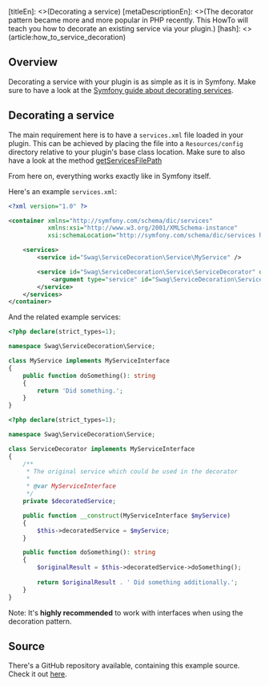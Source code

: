 [titleEn]: <>(Decorating a service)
[metaDescriptionEn]: <>(The decorator pattern became more and more popular in PHP recently. This HowTo will teach you how to decorate an existing service via your plugin.)
[hash]: <>(article:how_to_service_decoration)

## Overview

Decorating a service with your plugin is as simple as it is in Symfony.
Make sure to have a look at the [Symfony guide about decorating services](https://symfony.com/doc/current/service_container/service_decoration.html).

## Decorating a service

The main requirement here is to have a `services.xml` file loaded in your plugin.
This can be achieved by placing the file into a `Resources/config` directory relative to your plugin's base class location.
Make sure to also have a look at the method [getServicesFilePath](./../2-internals/4-plugins/020-plugin-base-class.md#getServicesFilePath)

From here on, everything works exactly like in Symfony itself.

Here's an example `services.xml`:

```xml
<?xml version="1.0" ?>

<container xmlns="http://symfony.com/schema/dic/services"
           xmlns:xsi="http://www.w3.org/2001/XMLSchema-instance"
           xsi:schemaLocation="http://symfony.com/schema/dic/services http://symfony.com/schema/dic/services/services-1.0.xsd">

    <services>
        <service id="Swag\ServiceDecoration\Service\MyService" />

        <service id="Swag\ServiceDecoration\Service\ServiceDecorator" decorates="Swag\ServiceDecoration\Service\MyService">
            <argument type="service" id="Swag\ServiceDecoration\Service\ServiceDecorator.inner" />
        </service>
    </services>
</container>
```

And the related example services:
```php
<?php declare(strict_types=1);

namespace Swag\ServiceDecoration\Service;

class MyService implements MyServiceInterface
{
    public function doSomething(): string
    {
        return 'Did something.';
    }
}
```

```php
<?php declare(strict_types=1);

namespace Swag\ServiceDecoration\Service;

class ServiceDecorator implements MyServiceInterface
{
    /**
     * The original service which could be used in the decorator
     *
     * @var MyServiceInterface
     */
    private $decoratedService;

    public function __construct(MyServiceInterface $myService)
    {
        $this->decoratedService = $myService;
    }

    public function doSomething(): string
    {
        $originalResult = $this->decoratedService->doSomething();
        
        return $originalResult . ' Did something additionally.';
    }
}
```

Note: It's **highly recommended** to work with interfaces when using the decoration pattern.

## Source

There's a GitHub repository available, containing this example source.
Check it out [here](https://github.com/shopware/swag-docs-service-decoration).
